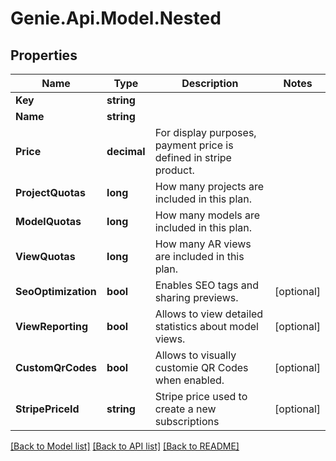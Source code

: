# Genie.Api.Model.Nested

## Properties

Name | Type | Description | Notes
------------ | ------------- | ------------- | -------------
**Key** | **string** |  | 
**Name** | **string** |  | 
**Price** | **decimal** | For display purposes, payment price is defined in stripe product. | 
**ProjectQuotas** | **long** | How many projects are included in this plan. | 
**ModelQuotas** | **long** | How many models are included in this plan. | 
**ViewQuotas** | **long** | How many AR views are included in this plan. | 
**SeoOptimization** | **bool** | Enables SEO tags and sharing previews. | [optional] 
**ViewReporting** | **bool** | Allows to view detailed statistics about model views. | [optional] 
**CustomQrCodes** | **bool** | Allows to visually customie QR Codes when enabled. | [optional] 
**StripePriceId** | **string** | Stripe price used to create a new subscriptions | [optional] 

[[Back to Model list]](../README.md#documentation-for-models) [[Back to API list]](../README.md#documentation-for-api-endpoints) [[Back to README]](../README.md)

